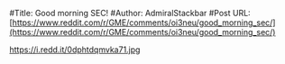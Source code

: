 #Title: Good morning SEC!
#Author: AdmiralStackbar
#Post URL: [https://www.reddit.com/r/GME/comments/oi3neu/good_morning_sec/](https://www.reddit.com/r/GME/comments/oi3neu/good_morning_sec/)


https://i.redd.it/0dphtdqmvka71.jpg